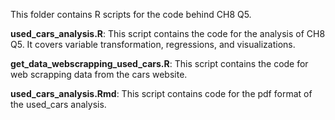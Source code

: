 This folder contains R scripts for the code behind CH8 Q5. 

**used_cars_analysis.R**:
This script contains the code for the analysis of CH8 Q5. It covers variable transformation, regressions, and visualizations.

**get_data_webscrapping_used_cars.R**:
This script contains the code for web scrapping data from the cars website.

**used_cars_analysis.Rmd**:
This script contains code for the pdf format of the used_cars analysis.

